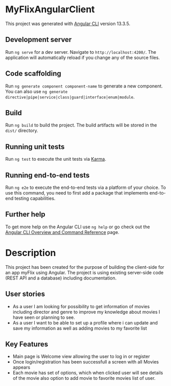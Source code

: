 # MyFlixAngularClient

This project was generated with [Angular CLI](https://github.com/angular/angular-cli) version 13.3.5.

## Development server

Run `ng serve` for a dev server. Navigate to `http://localhost:4200/`. The application will automatically reload if you change any of the source files.

## Code scaffolding

Run `ng generate component component-name` to generate a new component. You can also use `ng generate directive|pipe|service|class|guard|interface|enum|module`.

## Build

Run `ng build` to build the project. The build artifacts will be stored in the `dist/` directory.

## Running unit tests

Run `ng test` to execute the unit tests via [Karma](https://karma-runner.github.io).

## Running end-to-end tests

Run `ng e2e` to execute the end-to-end tests via a platform of your choice. To use this command, you need to first add a package that implements end-to-end testing capabilities.

## Further help

To get more help on the Angular CLI use `ng help` or go check out the [Angular CLI Overview and Command Reference](https://angular.io/cli) page.

# Description

This project has been created for the purpose of building the client-side for an app myFlix using Angular.
The project is using existing server-side code (REST API and a database) including documentation.

## User stories

- As a user I am looking for possibility to get information of movies including director and genre to improve my knowledge about movies I have seen or planning to see.
- As a user I want to be able to set up a profile where i can update and save my information as well as adding movies to my favorite list

## Key Features

- Main page is Welcome view allowing the user to log in or register
- Once login/registration has been successfull a screen with all Movies appears
- Each movie has set of options, which when clicked user will see details of the movie also option to add movie to favorite movies list of user.


